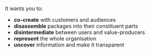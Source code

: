 It wants you to:
- **co-create** with customers and audiences
- **disassemble** packages into their constituent parts
- **disintermediate** between users and value-producers
- **represent** the whole organisation
- **uncover** information and make it transparent